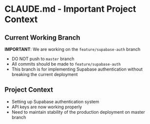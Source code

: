 # CLAUDE.md - Important Project Context

## Current Working Branch
**IMPORTANT**: We are working on the `feature/supabase-auth` branch
- DO NOT push to `master` branch
- All commits should be made to `feature/supabase-auth`
- This branch is for implementing Supabase authentication without breaking the current deployment

## Project Context
- Setting up Supabase authentication system
- API keys are now working properly
- Need to maintain stability of the production deployment on master branch